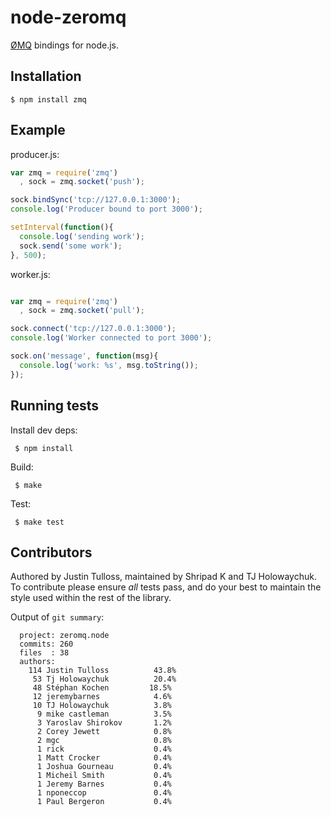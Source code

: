 
# node-zeromq

  [ØMQ](http://www.zeromq.org/) bindings for node.js.

## Installation

    $ npm install zmq

## Example

producer.js:

```js
var zmq = require('zmq')
  , sock = zmq.socket('push');

sock.bindSync('tcp://127.0.0.1:3000');
console.log('Producer bound to port 3000');

setInterval(function(){
  console.log('sending work');
  sock.send('some work');
}, 500);
```

worker.js:

```js

var zmq = require('zmq')
  , sock = zmq.socket('pull');

sock.connect('tcp://127.0.0.1:3000');
console.log('Worker connected to port 3000');

sock.on('message', function(msg){
  console.log('work: %s', msg.toString());
});
```

## Running tests

  Install dev deps:

     $ npm install

  Build:

     $ make

  Test:

     $ make test

## Contributors

 Authored by Justin Tulloss, maintained by Shripad K and TJ Holowaychuk. To contribute please ensure _all_ tests pass, and do your best to maintain the style used within the rest of the library.

 Output of `git summary`:

      project: zeromq.node
      commits: 260
      files  : 38
      authors: 
        114	Justin Tulloss          43.8%
         53	Tj Holowaychuk          20.4%
         48	Stéphan Kochen         18.5%
         12	jeremybarnes            4.6%
         10	TJ Holowaychuk          3.8%
          9	mike castleman          3.5%
          3	Yaroslav Shirokov       1.2%
          2	Corey Jewett            0.8%
          2	mgc                     0.8%
          1	rick                    0.4%
          1	Matt Crocker            0.4%
          1	Joshua Gourneau         0.4%
          1	Micheil Smith           0.4%
          1	Jeremy Barnes           0.4%
          1	nponeccop               0.4%
          1	Paul Bergeron           0.4%


